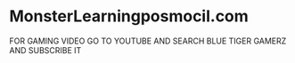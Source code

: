 # MonsterLearningposmocil.com
FOR GAMING VIDEO GO TO YOUTUBE AND SEARCH BLUE TIGER GAMERZ AND SUBSCRIBE IT
